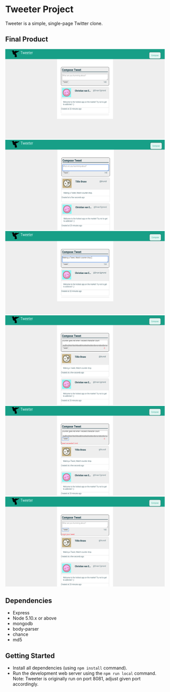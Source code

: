# Tweeter Project

Tweeter is a simple, single-page Twitter clone.


## Final Product

!["Tweeter page at first glance"](https://github.com/Gaganlal/tweeter/blob/master/docs/First%20Look.png?raw=true)
!["Tweeter page post tweet"](https://github.com/Gaganlal/tweeter/blob/master/docs/Post%20Tweet.png?raw=true)
!["When making a tweet, counter drops "](https://github.com/Gaganlal/tweeter/blob/master/docs/Counter.png?raw=true)
!["When tweet exceeds charcter count, counter goes red"](https://github.com/Gaganlal/tweeter/blob/master/docs/counter%20goes%20Red.png?raw=true)
!["When trying to post a tweet that exceeds limit, error appears."](https://github.com/Gaganlal/tweeter/blob/master/docs/validation%20for%20exceeding%20tweet.png?raw=true)
!["When trying to tweet without any input, error appears."](https://github.com/Gaganlal/tweeter/blob/master/docs/validation%20for%20no%20tweet.png?raw=true)


## Dependencies

- Express
- Node 5.10.x or above
- mongodb
- body-parser
- chance
- md5


## Getting Started

- Install all dependencies (using `npm install` command).
- Run the development web server using the `npm run local` command. Note: Tweeter is originally run on port 8081, adjust given port accordingly.









